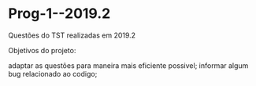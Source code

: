 # Prog-1--2019.2
Questões do TST realizadas em 2019.2

Objetivos do projeto:

adaptar as questões para maneira mais eficiente possivel;
informar algum bug relacionado ao codigo;
